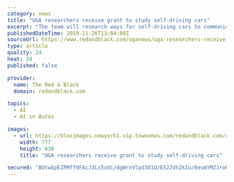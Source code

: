 ```yaml
---
category: news
title: "UGA researchers receive grant to study self-driving cars"
excerpt: "The team will research ways for self-driving cars to communicate amongst themselves and create algorithms for the cars to work in “ environments full of uncertainty,” according to the release. Researchers will harness artificial intelligence and ..."
publishedDateTime: 2019-11-26T13:04:00Z
sourceUrl: https://www.redandblack.com/uganews/uga-researchers-receive-grant-to-study-self-driving-cars/article_ac7078ae-1001-11ea-9bd8-a3548c1a93ff.html
type: article
quality: 24
heat: 24
published: false

provider:
  name: The Red & Black
  domain: redandblack.com

topics:
  - AI
  - AI in Autos

images:
  - url: https://bloximages.newyork1.vip.townnews.com/redandblack.com/content/tncms/assets/v3/editorial/d/e5/de52d844-1001-11ea-b8e2-afd13556e3e0/5ddca470088fa.image.jpg?resize=777%2C630
    width: 777
    height: 630
    title: "UGA researchers receive grant to study self-driving cars"

secured: "BOtwbpEZPMff0FAcJ3Ls5uVL/dgWrnVlpd381Q/ES22Vh2k1u/0eumYMZJro0+Ld0YtdHPU/REVpncFTFsq456FePkFAf8PEG7ndMuP84u5o0iO4H9G2vyzbwebw0kP4kBB0NS70+wlRqG8nUUAXMMP33f1A7T3dgfaDiqUWBA3Pp1k/Mw6wX3UMxl0oH0FWRTC3HqgGaKch84ojtqBrAxKp1FYTOr8Kj1phi9GqerG3afQ5q+7q7vKpfhGPaMgXFKlCy4ZYHe7WgjzGOG7i2A==;KOApEJ5c1pTUn07XFtUBlQ=="
---
```


